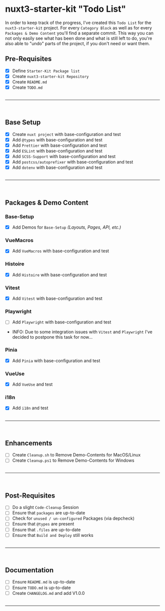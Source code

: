 # nuxt3-starter-kit "Todo List"

In order to keep track of the progress, I've created this `Todo List` for the `nuxt3-starter-kit` project. For every `Category Block` as well as for every `Packages & Demo Content` you'll find a separate commit. This way you can not only easily see what has been done and what is still left to do, you're also able to "undo" parts of the project, if you don't need or want them.

## Pre-Requisites

- [x] Define `Starter-Kit Package list`
- [x] Create `nuxt3-starter-kit Repository`
- [x] Create `README.md`
- [x] Create `TODO.md`
      <br><br>

---

<br>

## Base Setup

- [x] Create `nuxt project` with base-configuration and test
- [x] Add `@types` with base-configuration and test
- [x] Add `Prettier` with base-configuration and test
- [x] Add `ESLint` with base-configuration and test
- [x] Add `SCSS-Support` with base-configuration and test
- [x] Add `postcss/autoprefixer` with base-configuration and test
- [x] Add `dotenv` with base-configuration and test
      <br><br>

---

<br>

## Packages & Demo Content

### Base-Setup

- [x] Add Demos for `Base-Setup` _(Layouts, Pages, API, etc.)_

### VueMacros

- [x] Add `VueMacros` with base-configuration and test

### Histoire

- [x] Add `Histoire` with base-configuration and test

### Vitest

- [x] Add `Vitest` with base-configuration and test

### Playwright

- [ ] Add `Playwright` with base-configuration and test
- INFO: Due to some integration issues with `Vitest` and `Playwright` I've decided to postpone this task for now...

### Pinia

- [x] Add `Pinia` with base-configuration and test

### VueUse

- [x] Add `VueUse` and test

### i18n

- [x] Add `i18n` and test
      <br><br>

---

<br>

## Enhancements

- [ ] Create `Cleanup.sh` to Remove Demo-Contents for MacOS/Linux
- [ ] Create `Cleanup.ps1` to Remove Demo-Contents for Windows
      <br><br>

---

<br>

## Post-Requisites

- [ ] Do a slight `Code-Cleanup` Session
- [ ] Ensure that `packages` are up-to-date
- [ ] Check for `unused / un-configured` Packages (via depcheck)
- [ ] Ensure that `@types` are present
- [ ] Ensure that `.files` are up-to-date
- [ ] Ensure that `Build and Deploy` still works
      <br><br>

---

<br>

## Documentation

- [ ] Ensure `README.md` is up-to-date
- [ ] Ensure `TODO.md` is up-to-date
- [ ] Create `CHANGELOG.md` and add V1.0.0
      <br><br>

---

<br>
